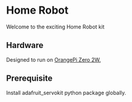 # Home Robot

Welcome to the exciting Home Robot kit

## Hardware

Designed to run on [OrangePi Zero 2W. ](http://www.orangepi.org/html/hardWare/computerAndMicrocontrollers/details/Orange-Pi-Zero-2W.html)

## Prerequisite

Install adafruit_servokit python package globally.
